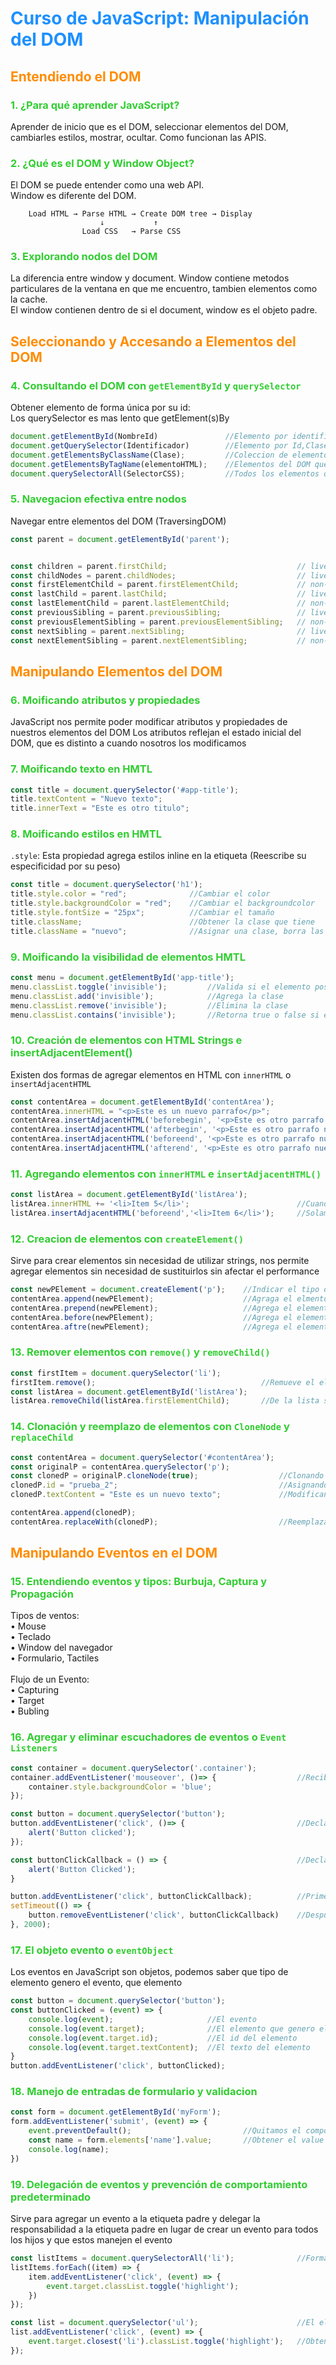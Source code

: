 <style>
.curso {
    color: #1E90FF;
}
.seccion {
    color: #FF8C00;
}
.clase {
    color: #32CD32;
}
</style>

# <span class="curso"> Curso de JavaScript: Manipulación del DOM</span>




## <span class="seccion"> Entendiendo el DOM </span>

### <span class="clase" >1. ¿Para qué aprender JavaScript? </span>
Aprender de inicio que es el DOM, seleccionar elementos del DOM, cambiarles estilos, mostrar, ocultar. Como funcionan las APIS.

### <span class="clase"> 2. ¿Qué es el DOM y Window Object? </span>
El DOM se puede entender como una web API. <br>
Window es diferente del DOM. <br>

```
    Load HTML → Parse HTML → Create DOM tree → Display
                    ↓           ↑
                Load CSS   → Parse CSS     
```

### <span class="clase"> 3. Explorando nodos del DOM </span>
La diferencia entre window y document. Window contiene metodos particulares de la ventana en que me encuentro, tambien elementos como la cache. <br>
El window contienen dentro de si el document, window es el objeto padre.



## <span class="seccion"> Seleccionando y Accesando a Elementos del DOM </span>

### <span class="clase"> 4. Consultando el DOM con `getElementById` y `querySelector` </span>   
Obtener elemento de forma única por su id: <br>
Los querySelector es mas lento que getElement(s)By <br>

```javascript
document.getElementById(NombreId)               //Elemento por identificador
document.getQuerySelector(Identificador)        //Elemento por Id,Clase. Solamente trae el primer elemento en case de existir varios
document.getElementsByClassName(Clase);         //Coleccion de elementos que tengan la clase
document.getElementsByTagName(elementoHTML);    //Elementos del DOM que tengan la etiqueta p, span, div etc
document.querySelectorAll(SelectorCSS);         //Todos los elementos que contengan la clase, retorna "NodeList"
```

### <span class="clase"> 5. Navegacion efectiva entre nodos </span>   
Navegar entre elementos del DOM (TraversingDOM)

```javascript
const parent = document.getElementById('parent');


const children = parent.firstChild;                             // live HTMLCollection
const childNodes = parent.childNodes;                           // live NodeList
const firstElementChild = parent.firstElementChild;             // non-live HTMLCollection
const lastChild = parent.lastChild;                             // live NodeList
const lastElementChild = parent.lastElementChild;               // non-live HTMLCollection
const previousSibling = parent.previousSibling;                 // live NodeList
const previousElementSibling = parent.previousElementSibling;   // non-live HTMLCollection
const nextSibling = parent.nextSibling;                         // live NodeList
const nextElementSibling = parent.nextElementSibling;           // non-live HTMLCollection
```


## <span class="seccion"> Manipulando Elementos del DOM </span>

### <span class="clase"> 6. Moificando atributos y propiedades </span>
JavaScript nos permite poder modificar atributos y propiedades de nuestros elementos del DOM
Los atributos reflejan el estado inicial del DOM, que es distinto a cuando nosotros los modificamos

### <span class="clase"> 7. Moificando texto en HMTL </span>
```javascript
const title = document.querySelector('#app-title');
title.textContent = "Nuevo texto";
title.innerText = "Este es otro titulo";
```

### <span class="clase"> 8. Moificando estilos en HMTL </span>
`.style`: Esta propiedad agrega estilos inline en la etiqueta (Reescribe su especificidad por su peso)

```javascript
const title = document.querySelector('h1');
title.style.color = "red";              //Cambiar el color
title.style.backgroundColor = "red";    //Cambiar el backgroundcolor
title.style.fontSize = "25px";          //Cambiar el tamaño
title.className;                        //Obtener la clase que tiene
title.className = "nuevo";              //Asignar una clase, borra las clases que previamente tenga el elemento
```

### <span class="clase"> 9. Moificando la visibilidad de elementos HMTL </span>

```javascript
const menu = document.getElementById('app-title');
menu.classList.toggle('invisible');         //Valida si el elemento posee la clase y la agrega o quita segun el caso
menu.classList.add('invisible');            //Agrega la clase
menu.classList.remove('invisible');         //Elimina la clase
menu.classList.contains('invisible');       //Retorna true o false si el elemento contiene la clase
```

### <span class="clase"> 10. Creación de elementos con HTML Strings e insertAdjacentElement() </span>
Existen dos formas de agregar elementos en HTML con `innerHTML` o `insertAdjacentHTML`

```javascript
const contentArea = document.getElementById('contentArea');
contentArea.innerHTML = "<p>Este es un nuevo parrafo</p>";                              //Al momento de agregar la cadena lo convierte en un elemento HTML
contentArea.insertAdjacentHTML('beforebegin', '<p>Este es otro parrafo nuevo</p>');     // Antes del elemento en si
contentArea.insertAdjacentHTML('afterbegin', '<p>Este es otro parrafo nuevo</p>');      //Dentro del elemento, antes de su primer hijo
contentArea.insertAdjacentHTML('beforeend', '<p>Este es otro parrafo nuevo</p>');       //Dentro del elemento, después de su último hijo
contentArea.insertAdjacentHTML('afterend', '<p>Este es otro parrafo nuevo</p>');        //Después del elemento en sí
```

### <span class="clase"> 11. Agregando elementos con `innerHTML` e `insertAdjacentHTML()` </span>
```javascript
const listArea = document.getElementById('listArea');       
listArea.innerHTML += '<li>Item 5</li>';                        //Cuando agregamos elementos con innerHTMl todo el contenido de listArea se ve modificado afectando el performance
listArea.insertAdjacentHTML('beforeend','<li>Item 6</li>');     //Solamente agrega el nuevo elemento sin reenderizar todos los hijos del elemento
```

### <span class="clase"> 12. Creacion de elementos con `createElement()` </span>
Sirve para crear elementos sin necesidad de utilizar strings, nos permite agregar elementos sin necesidad de sustituirlos sin afectar el performance
```javascript
const newPElement = document.createElement('p');    //Indicar el tipo de elemento a crear
contentArea.append(newPElement);                    //Agraga el elmento al final
contentArea.prepend(newPElement);                   //Agrega el elemento al inicio
contentArea.before(newPElement);                    //Agrega el elemento antes de otro
contentArea.aftre(newPElement);                     //Agrega el elemento despues
```

### <span class="clase"> 13. Remover elementos con `remove()` y `removeChild()` </span>
```javascript
const firstItem = document.querySelector('li');         
firstItem.remove();                                     //Remueve el elemento
const listArea = document.getElementById('listArea');
listArea.removeChild(listArea.firstElementChild);       //De la lista se remueve el primer elemento
```

### <span class="clase"> 14. Clonación y reemplazo de elementos con `CloneNode` y `replaceChild` </span>
```javascript
const contentArea = document.querySelector('#contentArea');
const originalP = contentArea.querySelector('p');
const clonedP = originalP.cloneNode(true);                  //Clonando elemento
clonedP.id = "prueba_2";                                    //Asignando un nuevo id
clonedP.textContent = "Este es un nuevo texto";             //Modificando el texto

contentArea.append(clonedP);
contentArea.replaceWith(clonedP);                           //Reemplaza el elemento
```


## <span class="seccion"> Manipulando Eventos en el DOM </span>

### <span class="clase"> 15. Entendiendo eventos y tipos: Burbuja, Captura y Propagación </span>
Tipos de ventos: <br>
• Mouse <br>
• Teclado <br>
• Window del navegador <br>
• Formulario, Tactiles <br><br>
Flujo de un Evento: <br>
• Capturing <br>
• Target <br> 
• Bubling

### <span class="clase"> 16. Agregar y eliminar escuchadores de eventos o `Event Listeners` </span>
```javascript
const container = document.querySelector('.container');
container.addEventListener('mouseover', ()=> {                  //Recibe dos parametros el evento y que hara
    container.style.backgroundColor = 'blue';
});

const button = document.querySelector('button');
button.addEventListener('click', ()=> {                         //Declarar el evento
    alert('Button clicked');
});

const buttonClickCallback = () => {                             //Declarar el evento como un callback
    alert('Button Clicked');
}

button.addEventListener('click', buttonClickCallback);          //Primero agrega el evento
setTimeout(() => {
    button.removeEventListener('click', buttonClickCallback)    //Despues de X en milisegundos tiempo quita el evento
}, 2000);
```

### <span class="clase"> 17. El objeto evento o `eventObject` </span>
Los eventos en JavaScript son objetos, podemos saber que tipo de elemento genero el evento, que elemento 
```javascript
const button = document.querySelector('button');
const buttonClicked = (event) => {
    console.log(event);                     //El evento
    console.log(event.target);              //El elemento que genero el evento
    console.log(event.target.id);           //El id del elemento
    console.log(event.target.textContent);  //El texto del elemento
}
button.addEventListener('click', buttonClicked);
```

### <span class="clase"> 18. Manejo de entradas de formulario y validacion </span>
```javascript
const form = document.getElementById('myForm');
form.addEventListener('submit', (event) => {
    event.preventDefault();                         //Quitamos el comportamiento predeterminado del form
    const name = form.elements['name'].value;       //Obtener el value segun el name del input
    console.log(name);
})
```

### <span class="clase"> 19. Delegación de eventos y prevención de comportamiento predeterminado </span>
Sirve para agregar un evento a la etiqueta padre y delegar la responsabilidad a la etiqueta padre en lugar de crear un evento para todos los hijos y que estos manejen el evento
```javascript
const listItems = document.querySelectorAll('li');              //Forma tradicional agregando el evento a cada item
listItems.forEach((item) => {
    item.addEventListener('click', (event) => {
        event.target.classList.toggle('highlight');
    })
});

const list = document.querySelector('ul');                      //El elemtno padre esta escuchando 
list.addEventListener('click', (event) => {
    event.target.closest('li').classList.toggle('highlight');   //Obtener el target mas cercano de lo que puede ser un "li"
});
```


